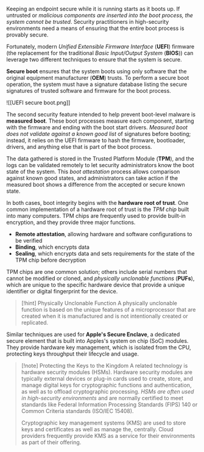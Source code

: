 
Keeping an endpoint secure while it is running starts as it boots up. If untrusted or *malicious components are inserted into the boot process, the system cannot be trusted*. Security practitioners in high-security environments need a means of ensuring that the entire boot process is provably secure.

Fortunately, modern *Unified Extensible Firmware Interface* (**UEFI**) firmware (the replacement for the traditional *Basic Input/Output System* (**BIOS**)) can leverage two different techniques to ensure that the system is secure.

**Secure boot** ensures that the system boots using only software that the original equipment manufacturer (**OEM**) trusts. To perform a secure boot operation, the system must have a signature database listing the secure signatures of trusted software and firmware for the boot process.

![[UEFI secure boot.png]]

The second security feature intended to help prevent boot-level malware is **measured boot**. These boot processes measure each component, starting with the firmware and ending with the boot start drivers. *Measured boot does not validate against a known good list* of signatures before booting; instead, it relies on the UEFI firmware to hash the firmware, bootloader, drivers, and anything else that is part of the boot process. 

The data gathered is stored in the Trusted Platform Module (**TPM**), and the logs can be validated remotely to let security administrators know the boot state of the system. This *boot attestation* process allows comparison against known good states, and administrators can take action if the measured boot shows a difference from the accepted or secure known state.

In both cases, boot integrity begins with the **hardware root of trust**. One common implementation of a hardware root of trust is the *TPM chip* built into many computers. TPM chips are frequently used to provide built-in encryption, and they provide three major functions.

- **Remote attestation**, allowing hardware and software configurations to be verified 
- **Binding**, which encrypts data 
- **Sealing**, which encrypts data and sets requirements for the state of the TPM chip before decryption

TPM chips are one common solution; others include serial numbers that cannot be modified or cloned, and *physically unclonable functions* (**PUFs**), which are unique to the specific hardware device that provide a unique identifier or digital fingerprint for the device.

>[!hint] Physically Unclonable Function
>A physically unclonable function is based on the unique features of a microprocessor that are created when it is manufactured and is not intentionally created or replicated.

Similar techniques are used for **Apple's Secure Enclave**, a dedicated secure element that is built into Apples's system on chip (SoC) modules. They provide hardware key management, which is isolated from the CPU, protecting keys throughput their lifecycle and usage.

>[!note] Protecting the Keys to the Kingdom
>A related technology is hardware security modules (HSMs). Hardware security modules are typically external devices or plug-in cards used to create, store, and manage digital keys for cryptographic functions and authentication, as well as to offload cryptographic processing. *HSMs are often used in high-security environments* and are normally certified to meet standards like Federal Information Processing Standards (FIPS) 140 or Common Criteria standards (ISO/IEC 15408).
>
>Cryptographic key management systems (KMS) are used to store keys and certificates as well as manage the, centrally.  Cloud providers frequently provide KMS as a service for their environments as part of their offering.



